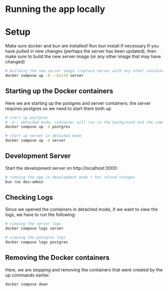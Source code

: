 # Running the app locally

# Setup

Make sure docker and bun are installed!
Run bun install if necessary
If you have pulled in new changes (perhaps the server has been updated), then make sure to build the new server image (or any other image that may have changed)

```bash
# building the new server image (replace server with any other container where needed)
docker compose up -d --build server
```

## Starting up the Docker containers

Here we are starting up the postgres and server containers; the server requires postgres so we need to start them both up

```bash
# start up postgres
# -d : detached mode; container will run in the background and the command prompt is returned to the user.
docker compose up -d postgres

# start up server in detached mode
docker compose up -d server
```

## Development Server

Start the development server on http://localhost:3000:

```bash
# running the app in development mode + hot reload changes
bun run dev:admin
```

## Checking Logs

Since we opened the containers in detached mode, if we want to view the logs, we have to run the following:

```bash
# viewing the server logs
docker compose logs server

# viewing the postgres logs
docker compose logs postgres
```

## Removing the Docker containers

Here, we are stopping and removing the containers that were created by the up commands earlier.

```bash
docker compose down
```
